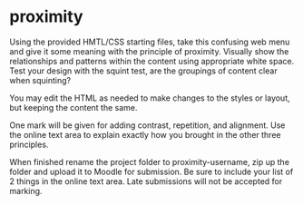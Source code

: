 # proximity
Using the provided HMTL/CSS starting files, take this confusing web menu and give it some meaning with the principle of proximity. Visually show the relationships and patterns within the content using appropriate white space. Test your design with the squint test, are the groupings of content clear when squinting?

You may edit the HTML as needed to make changes to the styles or layout, but keeping the content the same.

One mark will be given for adding contrast, repetition, and alignment. Use the online text area to explain exactly how you brought in the other three principles.

When finished rename the project folder to proximity-username, zip up the folder and upload it to Moodle for submission. Be sure to include your list of 2 things in the online text area. Late submissions will not be accepted for marking.

